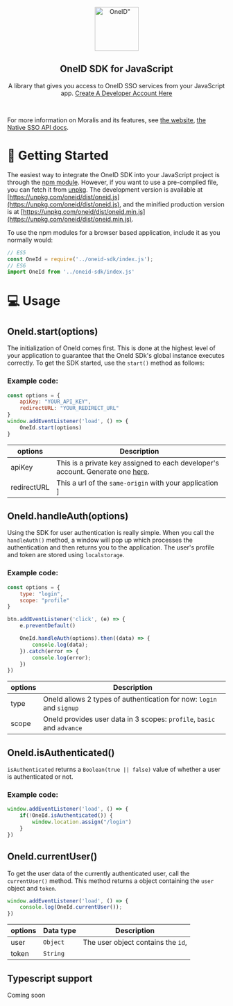 <p align="center">
    <a href="https://moralis.io">
    <img width="101" height="101" src="https://www.gitbook.com/cdn-cgi/image/width=40,height=40,fit=contain,dpr=1,format=auto/https%3A%2F%2F3573057892-files.gitbook.io%2F~%2Ffiles%2Fv0%2Fb%2Fgitbook-x-prod.appspot.com%2Fo%2Fspaces%252FWhuGOwO2oLcGtuN6fGER%252Ficon%252FTxjMr2HoTqTwjojE1eTb%252FoneId_logo_red.png%3Falt%3Dmedia%26token%3D5b348048-42a9-439d-a6d2-cc487fdc16ae" class="attachment-full size-full" alt=OneID" loading="lazy" /></a>
</p>

<h2 align="center">OneID SDK for JavaScript</h2>

<p align="center">
    A library that gives you access to OneID SSO services from your JavaScript app. <a href="https://business.oneidtech.com">Create A Developer Account Here</a>
</p>

<br>

For more information on Moralis and its features, see [the website](https://oneidtech.com), [the Native SSO API docs](https://one-identity.gitbook.io/native-oneidtech-sso/).

# 🚀 Getting Started

The easiest way to integrate the OneID SDK into your JavaScript project is through the [npm module](https://npmjs.org/oneid).
However, if you want to use a pre-compiled file, you can fetch it from [unpkg](https://unpkg.com). The development version is available at [https://unpkg.com/oneid/dist/oneid.js](https://unpkg.com/oneid/dist/oneid.js), and the minified production version is at [https://unpkg.com/oneid/dist/oneid.min.js](https://unpkg.com/oneid/dist/oneid.min.js).


To use the npm modules for a browser based application, include it as you normally would:

```js
// ES5 
const OneId = require('../oneid-sdk/index.js');
// ES6
import OneId from '../oneid-sdk/index.js'
```

# 💻 Usage
## OneId.start(options)
The initialization of OneId comes first. This is done at the highest level of your application to guarantee that the OneId SDk's global instance executes correctly.
To get the SDK started, use the `start()` method as follows:

### Example code:

```javascript
const options = {
    apiKey: "YOUR_API_KEY",
    redirectURL: "YOUR_REDIRECT_URL"
}
window.addEventListener('load', () => {
    OneId.start(options)
}
```

| options | Description |
| ------- | ----------- |
| apiKey  | This is a private key assigned to each developer's account. Generate one [here](https://business.oneidtech.com/developer/create-business-account).|
| redirectURL | This a url of the `same-origin` with your application  ]

## OneId.handleAuth(options)
Using the SDK for user authentication is really simple. When you call the `handleAuth()` method, a window will pop up which processes the authentication and then returns you to the application.
The user's profile and token are stored using `localstorage`.

### Example code:

```javascript
const options = {
    type: "login",
    scope: "profile"
}

btn.addEventListener('click', (e) => {
    e.preventDefault()

    OneId.handleAuth(options).then((data) => {
        console.log(data);
    }).catch(error => {
        console.log(error);
    })
})
```

| options | Description |
| ------- | ----------- |
| type  | OneId allows 2 types of authentication for now: `login` and `signup` |
| scope | OneId provides user data in 3 scopes: `profile`, `basic` and `advance`  |

## OneId.isAuthenticated()
`isAuthenticated` returns a `Boolean(true || false)` value of whether a user is authenticated or not.

### Example code:

```javascript
window.addEventListener('load', () => {
    if(!OneId.isAuthenticated()) {
        window.location.assign("/login")
    }
})
```

## OneId.currentUser()
To get the user data of the currently authenticated user, call the `currentUser()` method. This method returns a object containing the `user` object and `token`.

```javascript
window.addEventListener('load', () => {
    console.log(OneId.currentUser());
})
```

| options | Data type | Description |
| ------- | --------- | ----------- |
| user  | `Object` | The user object contains the `id`,  |
| token | `String` | |



## Typescript support

Coming soon
